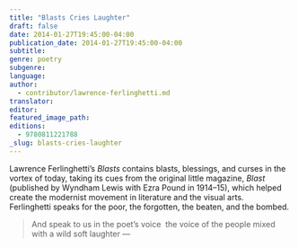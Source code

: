 ```yaml
---
title: "Blasts Cries Laughter"
draft: false
date: 2014-01-27T19:45:00-04:00
publication_date: 2014-01-27T19:45:00-04:00
subtitle:
genre: poetry
subgenre:
language:
author:
  - contributor/lawrence-ferlinghetti.md
translator:
editor:
featured_image_path:
editions:
  - 9780811221788
_slug: blasts-cries-laughter
---
```


Lawrence Ferlinghetti’s _Blasts_ contains blasts, blessings, and curses in the vortex of today, taking its cues from the original little magazine, _Blast_ (published by Wyndham Lewis with Ezra Pound in 1914–15), which helped create the modernist movement in literature and the visual arts. Ferlinghetti speaks for the poor, the forgotten, the beaten, and the bombed.

> And speak to us in the poet’s voice 
> the voice of the people mixed
> with a wild soft laughter —

